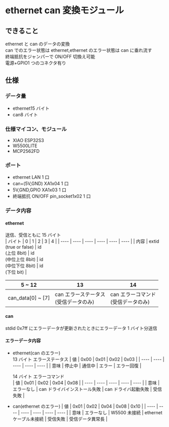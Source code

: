 # ethernet can 変換モジュール

## できること

ethernet と can のデータの変換  
can でのエラー状態は ethernet,ethernet のエラー状態は can に垂れ流す  
終端抵抗をジャンパーで ON/OFF 切換え可能  
電源+GPIO1 つのコネクタ有り

## 仕様

### データ量

- ethernet15 バイト
- can8 バイト

### 仕様マイコン、モジュール

- XIAO ESP32S3
- W5500LITE
- MCP2562FD

### ポート

- ethernet LAN 1 口
- can+(5V,GND) XA1x04 1 口
- 5V,GND,GPIO XA1x03 1 口
- 終端抵抗 ON/OFF pin_socket1x02 1 口

### データ内容

#### ethernet

送信、受信ともに 15 バイト  
| バイト | 0 | 1 | 2 | 3 | 4 |
| ---- | ---- | ---- | ---- | ---- | ---- |
| 内容 | extid<br>(true or false) | id<br>(上位 8bit) | id<br>(中位上位 8bit) | id<br>(中位下位 8bit) | id<br>(下位 bit) |

| 5 ~ 12            | 13                                       | 14                                     |
| ----------------- | ---------------------------------------- | -------------------------------------- |
| can_data[0] ~ [7] | can エラーステータス<br>(受信データのみ) | can エラーコマンド<br>(受信データのみ) |

#### can

stdid 0x7ff にエラーデータが更新されたときにエラーデータ 1 バイト分送信

#### エラーデータ内容

- ethernet(can のエラー)  
  13 バイト エラーステータス
  | 値 | 0x00 | 0x01 | 0x02 | 0x03 |
  | ---- | ---- | ---- | ---- | ---- |
  | 意味 | 停止中 | 通信中 | エラー | エラー回復 |

  14 バイト エラーコマンド  
  | 値 | 0x01 | 0x02 | 0x04 | 0x08 |
  | ---- | ---- | ---- | ---- | ---- |
  | 意味 | エラーなし | can ドライバインストール失敗 | can ドライバ起動失敗 | 受信失敗 |

- can(ethernet のエラー)
  | 値 | 0x01 | 0x02 | 0x04 | 0x08 | 0x10 |
  | ---- | ---- | ---- | ---- | ---- | ---- |
  | 意味 | エラーなし | W5500 未接続 | ethernet ケーブル未接続 | 受信失敗 | 受信データ異常長 |
